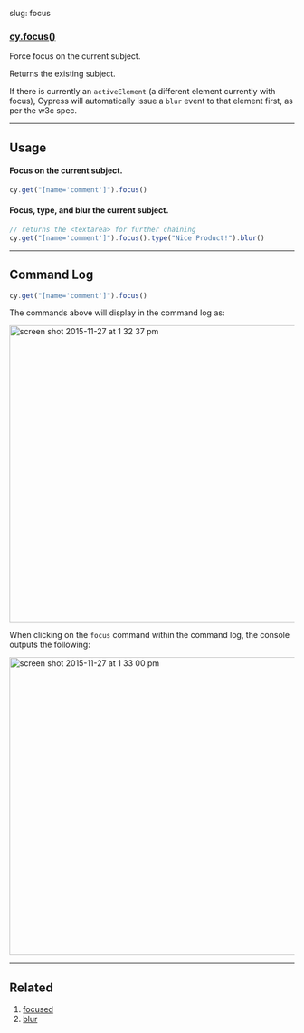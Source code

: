 slug: focus

### [cy.focus()](#usage)

Force focus on the current subject.

Returns the existing subject.

If there is currently an `activeElement` (a different element currently with focus), Cypress will automatically issue a `blur` event to that element first, as per the w3c spec.

***

## Usage

#### Focus on the current subject.

```js
cy.get("[name='comment']").focus()
```

#### Focus, type, and blur the current subject.

```js
// returns the <textarea> for further chaining
cy.get("[name='comment']").focus().type("Nice Product!").blur()
```

***

## Command Log

```js
cy.get("[name='comment']").focus()
```

The commands above will display in the command log as:

<img width="524" alt="screen shot 2015-11-27 at 1 32 37 pm" src="https://cloud.githubusercontent.com/assets/1271364/11446856/6c2c36f4-950b-11e5-89c6-9bf14a448b23.png">

When clicking on the `focus` command within the command log, the console outputs the following:

<img width="526" alt="screen shot 2015-11-27 at 1 33 00 pm" src="https://cloud.githubusercontent.com/assets/1271364/11446857/703fa6c2-950b-11e5-9686-ce6b558cfd92.png">

***

## Related
1. [focused](focused)
2. [blur](blur)